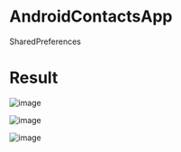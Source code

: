 # AndroidContactsApp
SharedPreferences 

# Result
![image](https://user-images.githubusercontent.com/64946906/164005563-7e001665-c1f6-4344-8c09-7c92f70f4493.png)

![image](https://user-images.githubusercontent.com/64946906/164005655-fc710c05-a533-4ce0-aac4-836609068d73.png)

![image](https://user-images.githubusercontent.com/64946906/164005693-0a977a6d-44fe-40d4-8581-bed37084cdd1.png)
